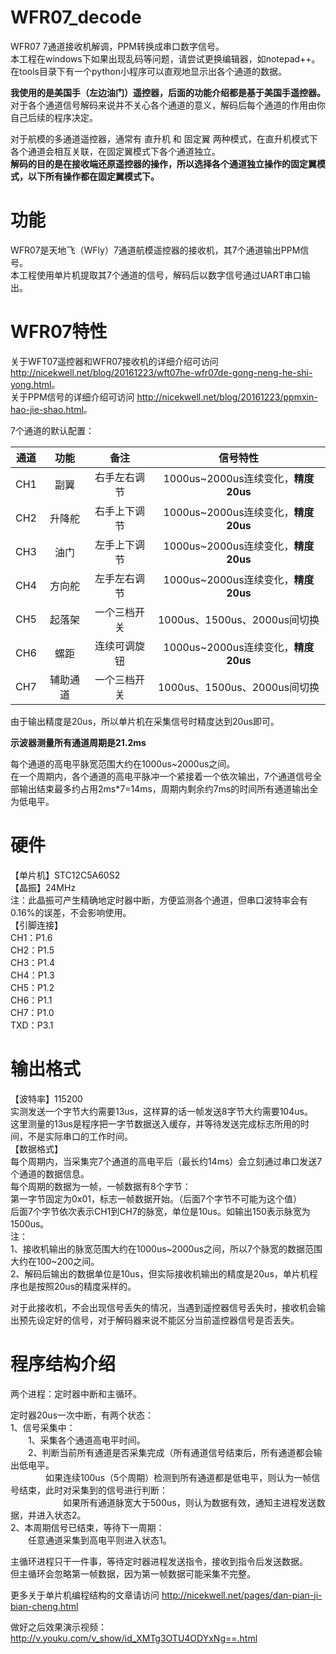 # WFR07_decode
WFR07 7通道接收机解调，PPM转换成串口数字信号。  
本工程在windows下如果出现乱码等问题，请尝试更换编辑器，如notepad++。  
在tools目录下有一个python小程序可以直观地显示出各个通道的数据。

**我使用的是美国手（左边油门）遥控器，后面的功能介绍都是基于美国手遥控器。**  
对于各个通道信号解码来说并不关心各个通道的意义，解码后每个通道的作用由你自己后续的程序决定。

对于航模的多通道遥控器，通常有 直升机 和 固定翼 两种模式，在直升机模式下各个通道会相互关联，在固定翼模式下各个通道独立。  
**解码的目的是在接收端还原遥控器的操作，所以选择各个通道独立操作的固定翼模式，以下所有操作都在固定翼模式下。**

# 功能
WFR07是天地飞（WFly）7通道航模遥控器的接收机，其7个通道输出PPM信号。  
本工程使用单片机提取其7个通道的信号，解码后以数字信号通过UART串口输出。

# WFR07特性
关于WFT07遥控器和WFR07接收机的详细介绍可访问 <http://nicekwell.net/blog/20161223/wft07he-wfr07de-gong-neng-he-shi-yong.html>。  
关于PPM信号的详细介绍可访问 <http://nicekwell.net/blog/20161223/ppmxin-hao-jie-shao.html>。

7个通道的默认配置：

通道 | 功能 | 备注 | 信号特性
:-: | :-: | :-: | :-:
CH1 | 副翼 | 右手左右调节 | 1000us~2000us连续变化，**精度20us**
CH2 | 升降舵 | 右手上下调节 | 1000us~2000us连续变化，**精度20us**
CH3 | 油门 | 左手上下调节 | 1000us~2000us连续变化，**精度20us**
CH4 | 方向舵 | 左手左右调节 | 1000us~2000us连续变化，**精度20us**
CH5 | 起落架 | 一个三档开关 | 1000us、1500us、2000us间切换
CH6 | 螺距 | 连续可调旋钮 | 1000us~2000us连续变化，**精度20us**
CH7 | 辅助通道 | 一个三档开关 | 1000us、1500us、2000us间切换

由于输出精度是20us，所以单片机在采集信号时精度达到20us即可。

**示波器测量所有通道周期是21.2ms**

每个通道的高电平脉宽范围大约在1000us~2000us之间。  
在一个周期内，各个通道的高电平脉冲一个紧接着一个依次输出，7个通道信号全部输出结束最多约占用2ms*7=14ms，周期内剩余约7ms的时间所有通道输出全为低电平。

# 硬件
【单片机】STC12C5A60S2  
【晶振】24MHz  
注：此晶振可产生精确地定时器中断，方便监测各个通道，但串口波特率会有0.16%的误差，不会影响使用。  
【引脚连接】  
CH1：P1.6  
CH2：P1.5  
CH3：P1.4  
CH4：P1.3  
CH5：P1.2  
CH6：P1.1  
CH7：P1.0  
TXD：P3.1

# 输出格式
【波特率】115200  
实测发送一个字节大约需要13us，这样算的话一帧发送8字节大约需要104us。  
这里测量的13us是程序把一字节数据送入缓存，并等待发送完成标志所用的时间，不是实际串口的工作时间。  
【数据格式】  
每个周期内，当采集完7个通道的高电平后（最长约14ms）会立刻通过串口发送7个通道的数据信息。  
每个周期的数据为一帧，一帧数据有8个字节：  
第一字节固定为0x01，标志一帧数据开始。（后面7个字节不可能为这个值）  
后面7个字节依次表示CH1到CH7的脉宽，单位是10us。如输出150表示脉宽为1500us。  
注：  
1、接收机输出的脉宽范围大约在1000us~2000us之间，所以7个脉宽的数据范围大约在100~200之间。  
2、解码后输出的数据单位是10us，但实际接收机输出的精度是20us，单片机程序也是按照20us的精度采样的。

对于此接收机，不会出现信号丢失的情况，当遇到遥控器信号丢失时，接收机会输出预先设定好的信号，对于解码器来说不能区分当前遥控器信号是否丢失。

# 程序结构介绍
两个进程：定时器中断和主循环。

定时器20us一次中断，有两个状态：  
1、信号采集中：  
&emsp;&emsp;1、采集各个通道高电平时间。  
&emsp;&emsp;2、判断当前所有通道是否采集完成（所有通道信号结束后，所有通道都会输出低电平。  
&emsp;&emsp;&emsp;&emsp;如果连续100us（5个周期）检测到所有通道都是低电平，则认为一帧信号结束，此时对采集到的信号进行判断：  
&emsp;&emsp;&emsp;&emsp;&emsp;&emsp;如果所有通道脉宽大于500us，则认为数据有效，通知主进程发送数据，并进入状态2。  
2、本周期信号已结束，等待下一周期：  
&emsp;&emsp;任意通道采集到高电平则进入状态1。

主循环进程只干一件事，等待定时器进程发送指令，接收到指令后发送数据。  
但主循环会忽略第一帧数据，因为第一帧数据可能采集不完整。

更多关于单片机编程结构的文章请访问 <http://nicekwell.net/pages/dan-pian-ji-bian-cheng.html>

做好之后效果演示视频：<http://v.youku.com/v_show/id_XMTg3OTU4ODYxNg==.html>

